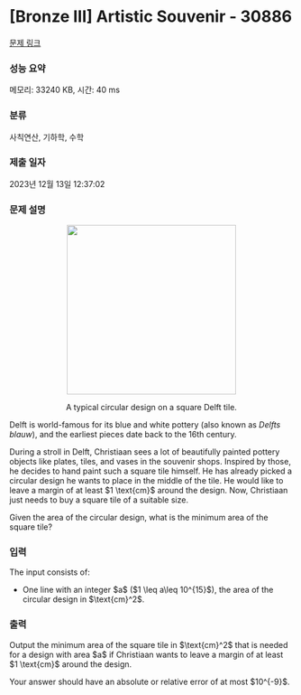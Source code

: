 # [Bronze III] Artistic Souvenir - 30886 

[문제 링크](https://www.acmicpc.net/problem/30886) 

### 성능 요약

메모리: 33240 KB, 시간: 40 ms

### 분류

사칙연산, 기하학, 수학

### 제출 일자

2023년 12월 13일 12:37:02

### 문제 설명

<p style="text-align: center;"><img alt="" src="" style="width: 300px; height: 300px;"></p>

<p style="text-align: center;">A typical circular design on a square Delft tile.</p>

<p>Delft is world-famous for its blue and white pottery (also known as <em>Delfts blauw</em>), and the earliest pieces date back to the 16th century.</p>

<p>During a stroll in Delft, Christiaan sees a lot of beautifully painted pottery objects like plates, tiles, and vases in the souvenir shops. Inspired by those, he decides to hand paint such a square tile himself. He has already picked a circular design he wants to place in the middle of the tile. He would like to leave a margin of at least $1 \text{cm}$ around the design. Now, Christiaan just needs to buy a square tile of a suitable size.</p>

<p>Given the area of the circular design, what is the minimum area of the square tile?</p>

### 입력 

 <p>The input consists of:</p>

<ul>
	<li>One line with an integer $a$ ($1 \leq a\leq 10^{15}$), the area of the circular design in $\text{cm}^2$.</li>
</ul>

### 출력 

 <p>Output the minimum area of the square tile in $\text{cm}^2$ that is needed for a design with area $a$ if Christiaan wants to leave a margin of at least $1 \text{cm}$ around the design.</p>

<p>Your answer should have an absolute or relative error of at most $10^{-9}$.</p>

